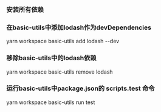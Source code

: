 
### 安装所有依赖

### 在basic-utils中添加lodash作为devDependencies
yarn workspace basic-utils add lodash --dev

### 移除basic-utils中的lodash依赖
yarn workspace basic-utils remove lodash

### 运行basic-utils中package.json的 scripts.test 命令
yarn workspace basic-utils run test